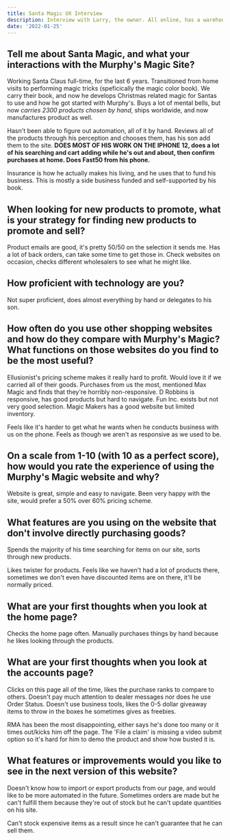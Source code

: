 ```yaml
---
title: Santa Magic UX Interview
description: Interview with Larry, the owner. All online, has a warehouse and would love a retail location.
date: '2022-01-25'
---
```


## Tell me about Santa Magic, and what your interactions with the Murphy's Magic Site?

Working Santa Claus full-time, for the last 6 years. Transitioned from home visits to performing magic tricks (speficically the magic color book). We carry their book, and now he develops Christmas related magic for Santas to use and how he got started with Murphy's. Buys a lot of mental bells, but now *carries 2300 products chosen by hand*, ships worldwide, and now manufactures product as well.

Hasn't been able to figure out automation, all of it by hand. Reviews all of the products through his perception and chooses them, has his son add them to the site. **DOES MOST OF HIS WORK ON THE IPHONE 12, does a lot of his searching and cart adding while he's out and about, then confirm purchases at home. Does Fast50 from his phone.**

Insurance is how he actually makes his living, and he uses that to fund his business. This is mostly a side business funded and self-supported by his book.

## When looking for new products to promote, what is your strategy for finding new products to promote and sell?

Product emails are good, it's pretty 50/50 on the selection it sends me. Has a lot of back orders, can take some time to get those in. Check websites on occasion, checks different wholesalers to see what he might like.

## How proficient with technology are you?

Not super proficient, does almost everything by hand or delegates to his son.

## How often do you use other shopping websites and how do they compare with Murphy's Magic? What functions on those websites do you find to be the most useful?

Ellusionist's pricing scheme makes it really hard to profit. Would love it if we carried all of their goods. Purchases from us the most, mentioned Max Magic and finds that they're horribly non-responsive. D Robbins is responsive, has good products but hard to navigate. Fun Inc. exists but not very good selection. Magic Makers has a good website but limited inventory.

Feels like it's harder to get what he wants when he conducts business with us on the phone. Feels as though we aren't as responsive as we used to be.

## On a scale from 1-10 (with 10 as a perfect score), how would you rate the experience of using the Murphy's Magic website and why?

Website is great, simple and easy to navigate. Been very happy with the site, would prefer a 50% over 60% pricing scheme.

## What features are you using on the website that don't involve directly purchasing goods?

Spends the majority of his time searching for items on our site, sorts through new products. 

Likes twister for products. Feels like we haven't had a lot of products there, sometimes we don't even have discounted items are on there, it'll be normally priced.

## What are your first thoughts when you look at the home page?

Checks the home page often. Manually purchases things by hand because he likes looking through the products. 

## What are your first thoughts when you look at the accounts page?

Clicks on this page all of the time, likes the purchase ranks to compare to others. Doesn't pay much attention to dealer messages nor does he use Order Status. Doesn't use business tools, likes the 0-5 dollar giveaway items to throw in the boxes he sometimes gives as freebies.

RMA has been the most disappointing, either says he's done too many or it times out/kicks him off the page. The 'File a claim' is missing a video submit option so it's hard for him to demo the product and show how busted it is.

## What features or improvements would you like to see in the next version of this website? 

Doesn't know how to import or export products from our page, and would like to be more automated in the future. Sometimes orders are made but he can't fulfill them because they're out of stock but he can't update quantities on his site.

Can't stock expensive items as a result since he can't guarantee that he can sell them.